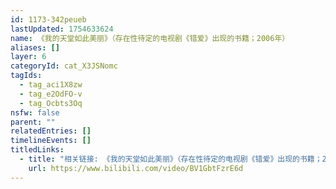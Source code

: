 ```yaml
---
id: 1173-342peueb
lastUpdated: 1754633624
name: 《我的天堂如此美丽》（存在性待定的电视剧《错爱》出现的书籍；2006年）
aliases: []
layer: 6
categoryId: cat_X3JSNomc
tagIds:
  - tag_aci1X8zw
  - tag_e2OdFO-v
  - tag_Ocbts3Oq
nsfw: false
parent: ""
relatedEntries: []
timelineEvents: []
titledLinks:
  - title: "相关链接: 《我的天堂如此美丽》（存在性待定的电视剧《错爱》出现的书籍；2006年）"
    url: https://www.bilibili.com/video/BV1GbtFzrE6d
---
```


